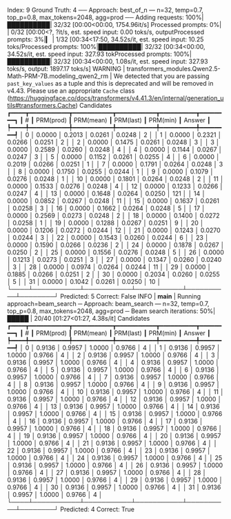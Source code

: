 Index: 9
Ground Truth: 4
── Approach: best_of_n — n=32, temp=0.7, top_p=0.8, max_tokens=2048, agg=prod ──
Adding requests: 100%|██████████| 32/32 [00:00<00:00, 1754.96it/s]
Processed prompts: 0%| | 0/32 [00:00<?, ?it/s, est. speed input: 0.00 toks/s, outputProcessed prompts: 3%|▎ | 1/32 [00:34<17:50, 34.52s/it, est. speed input: 10.25 toks/Processed prompts: 100%|██████████| 32/32 [00:34<00:00, 34.52s/it, est. speed input: 327.93 tokProcessed prompts: 100%|██████████| 32/32 [00:34<00:00, 1.08s/it, est. speed input: 327.93 toks/s, output: 1897.17 toks/s]
WARNING | transformers_modules.Qwen2.5-Math-PRM-7B.modeling_qwen2_rm | We detected that you are passing `past_key_values` as a tuple and this is deprecated and will be removed in v4.43. Please use an appropriate `Cache` class (https://huggingface.co/docs/transformers/v4.41.3/en/internal/generation_utils#transformers.Cache)
Candidates  
┏━━━━┳━━━━━━━━━━━┳━━━━━━━━━━━┳━━━━━━━━━━━┳━━━━━━━━━━┳━━━━━━━━┓
┃ # ┃ PRM(prod) ┃ PRM(mean) ┃ PRM(last) ┃ PRM(min) ┃ Answer ┃
┡━━━━╇━━━━━━━━━━━╇━━━━━━━━━━━╇━━━━━━━━━━━╇━━━━━━━━━━╇━━━━━━━━┩
│ 0 │ 0.0000 │ 0.2013 │ 0.0261 │ 0.0248 │ 2 │
│ 1 │ 0.0000 │ 0.2321 │ 0.0266 │ 0.0251 │ 2 │
│ 2 │ 0.0000 │ 0.1475 │ 0.0261 │ 0.0248 │ 3 │
│ 3 │ 0.0000 │ 0.2589 │ 0.0260 │ 0.0248 │ 4 │
│ 4 │ 0.0000 │ 0.1144 │ 0.0267 │ 0.0247 │ 3 │
│ 5 │ 0.0000 │ 0.1152 │ 0.0261 │ 0.0255 │ 4 │
│ 6 │ 0.0000 │ 0.2019 │ 0.0266 │ 0.0251 │ 1 │
│ 7 │ 0.0000 │ 0.1791 │ 0.0264 │ 0.0248 │ 3 │
│ 8 │ 0.0000 │ 0.1750 │ 0.0255 │ 0.0244 │ 1 │
│ 9 │ 0.0000 │ 0.1079 │ 0.0276 │ 0.0248 │ 1 │
│ 10 │ 0.0000 │ 0.1801 │ 0.0264 │ 0.0248 │ 2 │
│ 11 │ 0.0000 │ 0.1533 │ 0.0276 │ 0.0248 │ 4 │
│ 12 │ 0.0000 │ 0.1233 │ 0.0266 │ 0.0247 │ 4 │
│ 13 │ 0.0000 │ 0.1648 │ 0.0264 │ 0.0250 │ 121 │
│ 14 │ 0.0000 │ 0.0852 │ 0.0267 │ 0.0248 │ 11 │
│ 15 │ 0.0000 │ 0.1637 │ 0.0261 │ 0.0258 │ 3 │
│ 16 │ 0.0000 │ 0.1662 │ 0.0264 │ 0.0248 │ 5 │
│ 17 │ 0.0000 │ 0.2569 │ 0.0273 │ 0.0248 │ 2 │
│ 18 │ 0.0000 │ 0.1400 │ 0.0272 │ 0.0258 │ 1 │
│ 19 │ 0.0000 │ 0.1288 │ 0.0267 │ 0.0251 │ 9 │
│ 20 │ 0.0000 │ 0.1206 │ 0.0272 │ 0.0244 │ 12 │
│ 21 │ 0.0000 │ 0.1243 │ 0.0270 │ 0.0244 │ 3 │
│ 22 │ 0.0000 │ 0.1543 │ 0.0260 │ 0.0244 │ 6 │
│ 23 │ 0.0000 │ 0.1590 │ 0.0266 │ 0.0236 │ 2 │
│ 24 │ 0.0000 │ 0.1878 │ 0.0267 │ 0.0250 │ 2 │
│ 25 │ 0.0000 │ 0.1556 │ 0.0276 │ 0.0248 │ 5 │
│ 26 │ 0.0000 │ 0.1213 │ 0.0273 │ 0.0251 │ 3 │
│ 27 │ 0.0000 │ 0.1347 │ 0.0260 │ 0.0240 │ 3 │
│ 28 │ 0.0000 │ 0.0974 │ 0.0264 │ 0.0244 │ 11 │
│ 29 │ 0.0000 │ 0.1885 │ 0.0266 │ 0.0251 │ 2 │
│ 30 │ 0.0000 │ 0.2034 │ 0.0260 │ 0.0255 │ 5 │
│ 31 │ 0.0000 │ 0.1042 │ 0.0261 │ 0.0250 │ 10 │
└────┴───────────┴───────────┴───────────┴──────────┴────────┘
Predicted: 5
Correct: False
INFO | **main** | Running approach=beam_search
─ Approach: beam_search — n=32, temp=0.7, top_p=0.8, max_tokens=2048, agg=prod ─
Beam search iterations: 50%|█████ | 20/40 [01:27<01:27, 4.38s/it]
Candidates  
┏━━━━┳━━━━━━━━━━━┳━━━━━━━━━━━┳━━━━━━━━━━━┳━━━━━━━━━━┳━━━━━━━━┓
┃ # ┃ PRM(prod) ┃ PRM(mean) ┃ PRM(last) ┃ PRM(min) ┃ Answer ┃
┡━━━━╇━━━━━━━━━━━╇━━━━━━━━━━━╇━━━━━━━━━━━╇━━━━━━━━━━╇━━━━━━━━┩
│ 0 │ 0.9136 │ 0.9957 │ 1.0000 │ 0.9766 │ 4 │
│ 1 │ 0.9136 │ 0.9957 │ 1.0000 │ 0.9766 │ 4 │
│ 2 │ 0.9136 │ 0.9957 │ 1.0000 │ 0.9766 │ 4 │
│ 3 │ 0.9136 │ 0.9957 │ 1.0000 │ 0.9766 │ 4 │
│ 4 │ 0.9136 │ 0.9957 │ 1.0000 │ 0.9766 │ 4 │
│ 5 │ 0.9136 │ 0.9957 │ 1.0000 │ 0.9766 │ 4 │
│ 6 │ 0.9136 │ 0.9957 │ 1.0000 │ 0.9766 │ 4 │
│ 7 │ 0.9136 │ 0.9957 │ 1.0000 │ 0.9766 │ 4 │
│ 8 │ 0.9136 │ 0.9957 │ 1.0000 │ 0.9766 │ 4 │
│ 9 │ 0.9136 │ 0.9957 │ 1.0000 │ 0.9766 │ 4 │
│ 10 │ 0.9136 │ 0.9957 │ 1.0000 │ 0.9766 │ 4 │
│ 11 │ 0.9136 │ 0.9957 │ 1.0000 │ 0.9766 │ 4 │
│ 12 │ 0.9136 │ 0.9957 │ 1.0000 │ 0.9766 │ 4 │
│ 13 │ 0.9136 │ 0.9957 │ 1.0000 │ 0.9766 │ 4 │
│ 14 │ 0.9136 │ 0.9957 │ 1.0000 │ 0.9766 │ 4 │
│ 15 │ 0.9136 │ 0.9957 │ 1.0000 │ 0.9766 │ 4 │
│ 16 │ 0.9136 │ 0.9957 │ 1.0000 │ 0.9766 │ 4 │
│ 17 │ 0.9136 │ 0.9957 │ 1.0000 │ 0.9766 │ 4 │
│ 18 │ 0.9136 │ 0.9957 │ 1.0000 │ 0.9766 │ 4 │
│ 19 │ 0.9136 │ 0.9957 │ 1.0000 │ 0.9766 │ 4 │
│ 20 │ 0.9136 │ 0.9957 │ 1.0000 │ 0.9766 │ 4 │
│ 21 │ 0.9136 │ 0.9957 │ 1.0000 │ 0.9766 │ 4 │
│ 22 │ 0.9136 │ 0.9957 │ 1.0000 │ 0.9766 │ 4 │
│ 23 │ 0.9136 │ 0.9957 │ 1.0000 │ 0.9766 │ 4 │
│ 24 │ 0.9136 │ 0.9957 │ 1.0000 │ 0.9766 │ 4 │
│ 25 │ 0.9136 │ 0.9957 │ 1.0000 │ 0.9766 │ 4 │
│ 26 │ 0.9136 │ 0.9957 │ 1.0000 │ 0.9766 │ 4 │
│ 27 │ 0.9136 │ 0.9957 │ 1.0000 │ 0.9766 │ 4 │
│ 28 │ 0.9136 │ 0.9957 │ 1.0000 │ 0.9766 │ 4 │
│ 29 │ 0.9136 │ 0.9957 │ 1.0000 │ 0.9766 │ 4 │
│ 30 │ 0.9136 │ 0.9957 │ 1.0000 │ 0.9766 │ 4 │
│ 31 │ 0.9136 │ 0.9957 │ 1.0000 │ 0.9766 │ 4 │
└────┴───────────┴───────────┴───────────┴──────────┴────────┘
Predicted: 4
Correct: True

